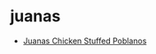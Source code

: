# juanas

 * [Juanas Chicken Stuffed Poblanos](index/j/juanas-chicken-stuffed-poblanos-103825.json)
